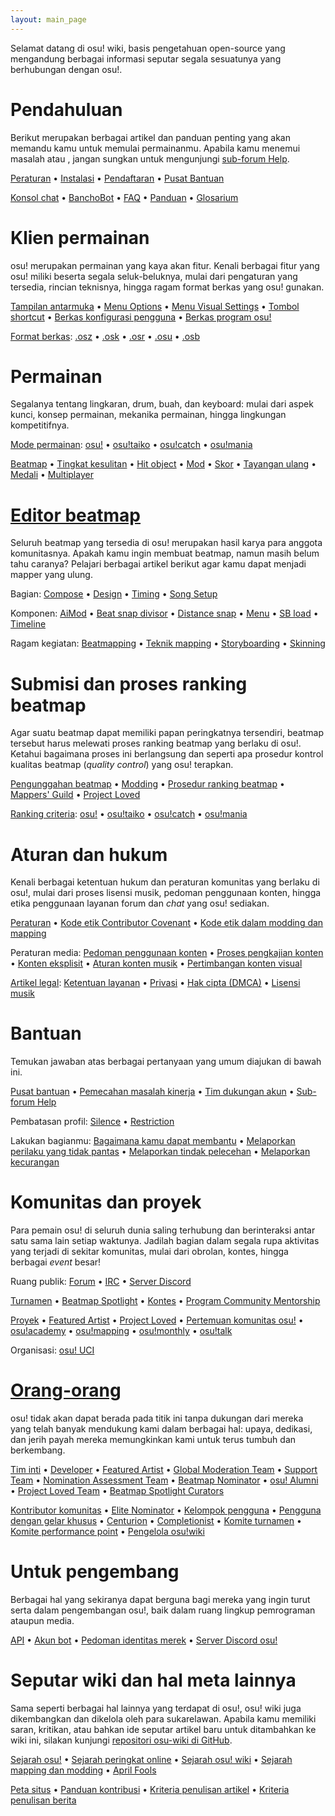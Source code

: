 ```yaml
---
layout: main_page
---
```


<!-- Do not add any empty lines inside this div. -->

<div class="wiki-main-page__blurb">
Selamat datang di osu! wiki, basis pengetahuan open-source yang mengandung berbagai informasi seputar segala sesuatunya yang berhubungan dengan osu!.
</div>

<div class="wiki-main-page__panels">
<div class="wiki-main-page-panel wiki-main-page-panel--full">

# Pendahuluan

Berikut merupakan berbagai artikel dan panduan penting yang akan memandu kamu untuk memulai permainanmu. Apabila kamu menemui masalah atau , jangan sungkan untuk mengunjungi [sub-forum Help](https://osu.ppy.sh/forum/5).

[Peraturan](/wiki/Rules) • [Instalasi](/wiki/Client/Installation) • [Pendaftaran](/wiki/Registration) • [Pusat Bantuan](/wiki/Help_centre)

[Konsol chat](/wiki/Client/Interface/Chat_console) • [BanchoBot](/wiki/BanchoBot) • [FAQ](/wiki/FAQ) • [Panduan](/wiki/Guides) • [Glosarium](/wiki/Sitemap)

</div>
<div class="wiki-main-page-panel">

# Klien permainan

osu! merupakan permainan yang kaya akan fitur. Kenali berbagai fitur yang osu! miliki beserta segala seluk-beluknya, mulai dari pengaturan yang tersedia, rincian teknisnya, hingga ragam format berkas yang osu! gunakan.

[Tampilan antarmuka](/wiki/Client/Interface) • [Menu Options](/wiki/Client/Options) • [Menu Visual Settings](/wiki/Client/Interface/Visual_settings) • [Tombol shortcut](/wiki/Client/Keyboard_shortcuts) • [Berkas konfigurasi pengguna](/wiki/Client/Program_files/User_configuration_file) • [Berkas program osu!](/wiki/Client/Program_files)

[Format berkas](/wiki/Client/File_formats): [.osz](/wiki/Client/File_formats/osz_(file_format)) • [.osk](/wiki/Client/File_formats/osk_(file_format)) • [.osr](/wiki/Client/File_formats/osr_(file_format)) • [.osu](/wiki/Client/File_formats/osu_(file_format)) • [.osb](/wiki/Client/File_formats/osb_(file_format))

</div>
<div class="wiki-main-page-panel">

# Permainan

Segalanya tentang lingkaran, drum, buah, dan keyboard: mulai dari aspek kunci, konsep permainan, mekanika permainan, hingga lingkungan kompetitifnya.

[Mode permainan](/wiki/Game_mode): [osu!](/wiki/Game_mode/osu!) • [osu!taiko](/wiki/Game_mode/osu!taiko) • [osu!catch](/wiki/Game_mode/osu!catch) • [osu!mania](/wiki/Game_mode/osu!mania)

[Beatmap](/wiki/Beatmap) • [Tingkat kesulitan](/wiki/Beatmap/Difficulty) • [Hit object](/wiki/Gameplay/Hit_object) • [Mod](/wiki/Gameplay/Game_modifier) • [Skor](/wiki/Gameplay/Score) • [Tayangan ulang](/wiki/Gameplay/Replay) • [Medali](/wiki/Medals) • [Multiplayer](/wiki/Client/Interface/Multiplayer)

</div>
<div class="wiki-main-page-panel">

# [Editor beatmap](/wiki/Client/Beatmap_editor)

Seluruh beatmap yang tersedia di osu! merupakan hasil karya para anggota komunitasnya. Apakah kamu ingin membuat beatmap, namun masih belum tahu caranya? Pelajari berbagai artikel berikut agar kamu dapat menjadi mapper yang ulung.

Bagian: [Compose](/wiki/Client/Beatmap_editor/Compose) • [Design](/wiki/Client/Beatmap_editor/Design) • [Timing](/wiki/Client/Beatmap_editor/Timing) • [Song Setup](/wiki/Client/Beatmap_editor/Song_setup)

Komponen: [AiMod](/wiki/Client/Beatmap_editor/AiMod) • [Beat snap divisor](/wiki/Client/Beatmap_editor/Beat_snap_divisor) • [Distance snap](/wiki/Client/Beatmap_editor/Distance_snap) • [Menu](/wiki/Client/Beatmap_editor/Menu) • [SB load](/wiki/Client/Beatmap_editor/SB_load) • [Timeline](/wiki/Client/Beatmap_editor/Timelines)

Ragam kegiatan: [Beatmapping](/wiki/Beatmapping) • [Teknik mapping](/wiki/Beatmapping/Mapping_techniques) • [Storyboarding](/wiki/Storyboard#storyboarding) • [Skinning](/wiki/Skinning)

</div>
<div class="wiki-main-page-panel">

# Submisi dan proses ranking beatmap

Agar suatu beatmap dapat memiliki papan peringkatnya tersendiri, beatmap tersebut harus melewati proses ranking beatmap yang berlaku di osu!. Ketahui bagaimana proses ini berlangsung dan seperti apa prosedur kontrol kualitas beatmap (*quality control*) yang osu! terapkan.

[Pengunggahan beatmap](/wiki/Beatmapping/Beatmap_submission) • [Modding](/wiki/Modding) • [Prosedur ranking beatmap](/wiki/Beatmap_ranking_procedure) • [Mappers' Guild](/wiki/Community/Mappers_Guild) • [Project Loved](/wiki/Community/Project_Loved)

[Ranking criteria](/wiki/Ranking_criteria): [osu!](/wiki/Ranking_criteria/osu!) • [osu!taiko](/wiki/Ranking_criteria/osu!taiko) • [osu!catch](/wiki/Ranking_criteria/osu!catch) • [osu!mania](/wiki/Ranking_criteria/osu!mania)

</div>
<div class="wiki-main-page-panel">

# Aturan dan hukum

Kenali berbagai ketentuan hukum dan peraturan komunitas yang berlaku di osu!, mulai dari proses lisensi musik, pedoman penggunaan konten, hingga etika penggunaan layanan forum dan *chat* yang osu! sediakan.

[Peraturan](/wiki/Rules) • [Kode etik Contributor Covenant](/wiki/Rules/Contributor_code_of_conduct) • [Kode etik dalam modding dan mapping](/wiki/Rules/Code_of_conduct_for_modding_and_mapping)

Peraturan media: [Pedoman penggunaan konten](/wiki/Rules/Content_usage_guidelines) • [Proses pengkajian konten](/wiki/Rules/Content_voting_process) • [Konten eksplisit](/wiki/Rules/Explicit_content) • [Aturan konten musik](/wiki/Rules/Song_content_rules) • [Pertimbangan konten visual](/wiki/Rules/Visual_content_considerations)

[Artikel legal](/wiki/Legal): [Ketentuan layanan](/wiki/Legal/Terms) • [Privasi](/wiki/Legal/Privacy) • [Hak cipta (DMCA)](/wiki/Legal/Copyright) • [Lisensi musik](/wiki/Legal/Music_licensing)

</div>
<div class="wiki-main-page-panel">

# Bantuan

Temukan jawaban atas berbagai pertanyaan yang umum diajukan di bawah ini.

[Pusat bantuan](/wiki/Help_centre) • [Pemecahan masalah kinerja](/wiki/Performance_troubleshooting) • [Tim dukungan akun](/wiki/People/Account_support_team) • [Sub-forum Help](https://osu.ppy.sh/forum/5)

Pembatasan profil: [Silence](/wiki/Silence) • [Restriction](/wiki/Help_centre/Account_restrictions)

Lakukan bagianmu: [Bagaimana kamu dapat membantu](/wiki/Community/How_you_can_help!) • [Melaporkan perilaku yang tidak pantas](/wiki/Reporting_bad_behaviour) • [Melaporkan tindak pelecehan](/wiki/Reporting_bad_behaviour/Abuse) • [Melaporkan kecurangan](/wiki/Reporting_bad_behaviour/Handling_foul_play)

</div>
<div class="wiki-main-page-panel">

# Komunitas dan proyek

Para pemain osu! di seluruh dunia saling terhubung dan berinteraksi antar satu sama lain setiap waktunya. Jadilah bagian dalam segala rupa aktivitas yang terjadi di sekitar komunitas, mulai dari obrolan, kontes, hingga berbagai *event* besar!

Ruang publik: [Forum](/wiki/Community/Forum) • [IRC](/wiki/Community/Internet_Relay_Chat) • [Server Discord](/wiki/Community/Discord_servers)

[Turnamen](/wiki/Tournaments) • [Beatmap Spotlight](/wiki/Beatmap_Spotlights) • [Kontes](/wiki/Contests) • [Program Community Mentorship](/wiki/Community/Community_Mentorship_Program)

[Proyek](/wiki/Community/Projects) • [Featured Artist](/wiki/People/Featured_Artists) • [Project Loved](/wiki/Community/Project_Loved) • [Pertemuan komunitas osu!](/wiki/Community/osu!_community_meetings) • [osu!academy](/wiki/Community/Video_series/osu!academy) • [osu!mapping](/wiki/Community/Video_series/osu!mapping) • [osu!monthly](/wiki/Community/osu!monthly) • [osu!talk](/wiki/Community/Video_series/osu!talk)

Organisasi: [osu! UCI](/wiki/Community/Organisations/osu!_UCI)

</div>
<div class="wiki-main-page-panel">

# [Orang-orang](/wiki/People)

osu! tidak akan dapat berada pada titik ini tanpa dukungan dari mereka yang telah banyak mendukung kami dalam berbagai hal: upaya, dedikasi, dan jerih payah mereka memungkinkan kami untuk terus tumbuh dan berkembang.

[Tim inti](/wiki/People/osu!_team) • [Developer](/wiki/People/Developers) • [Featured Artist](/wiki/People/Featured_Artists) • [Global Moderation Team](/wiki/People/Global_Moderation_Team) • [Support Team](/wiki/People/Support_Team) • [Nomination Assessment Team](/wiki/People/Nomination_Assessment_Team) • [Beatmap Nominator](/wiki/People/Beatmap_Nominators) • [osu! Alumni](/wiki/People/osu!_Alumni) • [Project Loved Team](/wiki/People/Project_Loved_Team) • [Beatmap Spotlight Curators](/wiki/People/Beatmap_Spotlight_Curators)

[Kontributor komunitas](/wiki/People/Community_Contributors) • [Elite Nominator](/wiki/People/Elite_Nominators) • [Kelompok pengguna](/wiki/People/User_group) • [Pengguna dengan gelar khusus](/wiki/People/Users_with_unique_titles) • [Centurion](/wiki/People/Centurions) • [Completionist](/wiki/People/Completionists) • [Komite turnamen](/wiki/People/Tournament_Committee) • [Komite performance point](/wiki/People/Performance_Points_Committee) • [Pengelola osu!wiki](/wiki/People/osu!_wiki_maintainers)

</div>
<div class="wiki-main-page-panel">

# Untuk pengembang

Berbagai hal yang sekiranya dapat berguna bagi mereka yang ingin turut serta dalam pengembangan osu!, baik dalam ruang lingkup pemrograman ataupun media.

[API](/wiki/osu!api) • [Akun bot](/wiki/Bot_account) • [Pedoman identitas merek](/wiki/Brand_identity_guidelines) • [Server Discord osu!](/wiki/Community/osu!_Discord_server)

</div>
<div class="wiki-main-page-panel">

# Seputar wiki dan hal meta lainnya

Sama seperti berbagai hal lainnya yang terdapat di osu!, osu! wiki juga dikembangkan dan dikelola oleh para sukarelawan. Apabila kamu memiliki saran, kritikan, atau bahkan ide seputar artikel baru untuk ditambahkan ke wiki ini, silakan kunjungi [repositori osu-wiki di GitHub](https://github.com/ppy/osu-wiki).

[Sejarah osu!](/wiki/History_of_osu!) • [Sejarah peringkat online](/wiki/History_of_osu!/Online_rankings) • [Sejarah osu! wiki](/wiki/History_of_osu!/osu!_wiki) • [Sejarah mapping dan modding](/wiki/History_of_osu!/Mapping_and_modding_timeline) • [April Fools](/wiki/History_of_osu!/April_Fools)

[Peta situs](/wiki/Sitemap) • [Panduan kontribusi](/wiki/osu!_wiki/Contribution_guide) • [Kriteria penulisan artikel](/wiki/Article_styling_criteria) • [Kriteria penulisan berita](/wiki/News_styling_criteria)

</div>
</div>
